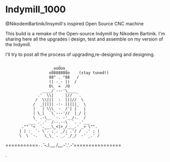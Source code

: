 # Indymill_1000
@NikodemBartinik/Insymill's inspired Open Source CNC machine





This build is a remake of the Open-source Indymill by Nikodem Bartinik.
I'm sharing here all the upgrades i design, test and assemble on my version of the Indymill.


I'll try to post all the process of upgrading,re-designing and designing.



                           _
                        _ooOoo_
                       o8888888o    (stay tuned!)
                       88" . "88   /
                       (| -_- |)  /
                       O\  =  /O
                    ____/`---'\____
                  .'  \\|     |//  `.
                 /  \\|||  :  |||//  \
                /  _||||| -:- |||||_  \
                |   | \\\  -  /'| |   |
                | \_|  `\`---'//  |_/ |
                \  .-\__ `-. -'__/-.  /
              ___`. .'  /--.--\  `. .'___
           ."" '<  `.___\_<|>_/___.' _> \"".
          | | :  `- \`. ;`. _/; .'/ /  .' ; |
          \  \ `-.   \_\_`. _.'_/_/  -' _.' /
===========`-.`___`-.__\ \___  /__.-'_.'_.-'================










.

